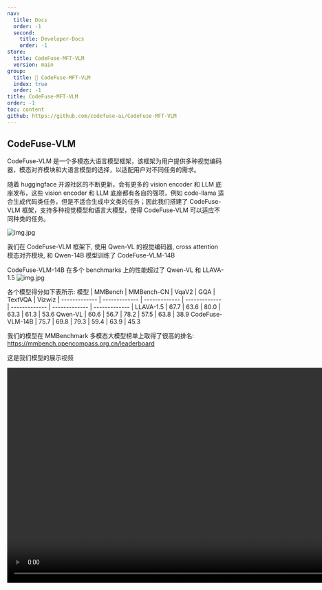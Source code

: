 ```yaml
---
nav:
  title: Docs
  order: -1
  second:
    title: Developer-Docs
    order: -1
store:
  title: CodeFuse-MFT-VLM
  version: main
group:
  title: 🌱 CodeFuse-MFT-VLM
  index: true
  order: -1
title: CodeFuse-MFT-VLM
order: -1
toc: content
github: https://github.com/codefuse-ai/CodeFuse-MFT-VLM
---
```


## CodeFuse-VLM

CodeFuse-VLM 是一个多模态大语言模型框架，该框架为用户提供多种视觉编码器，模态对齐模块和大语言模型的选择，以适配用户对不同任务的需求。

随着 huggingface 开源社区的不断更新，会有更多的 vision encoder 和 LLM 底座发布，这些 vision encoder 和 LLM 底座都有各自的强项，例如 code-llama 适合生成代码类任务，但是不适合生成中文类的任务；因此我们搭建了 CodeFuse-VLM 框架，支持多种视觉模型和语言大模型，使得 CodeFuse-VLM 可以适应不同种类的任务。

![img.jpg](https://mdn.alipayobjects.com/huamei_bvbxju/afts/img/A*t7OIS58EJmIAAAAAAAAAAAAADlHYAQ/original)

我们在 CodeFuse-VLM 框架下, 使用 Qwen-VL 的视觉编码器, cross attention 模态对齐模块, 和 Qwen-14B 模型训练了 CodeFuse-VLM-14B

CodeFuse-VLM-14B 在多个 benchmarks 上的性能超过了 Qwen-VL 和 LLAVA-1.5
![img.jpg](https://mdn.alipayobjects.com/huamei_bvbxju/afts/img/A*BuIrRZd62ssAAAAAAAAAAAAADlHYAQ/original)

各个模型得分如下表所示:
模型 | MMBench | MMBench-CN | VqaV2 | GQA | TextVQA | Vizwiz
| ------------- | ------------- | ------------- | ------------- | ------------- | ------------- | ------------- |
LLAVA-1.5 | 67.7 | 63.6 | 80.0 | 63.3 | 61.3 | 53.6
Qwen-VL | 60.6 | 56.7 | 78.2 | 57.5 | 63.8 | 38.9
CodeFuse-VLM-14B | 75.7 | 69.8 | 79.3 | 59.4 | 63.9 | 45.3

我们的模型在 MMBenchmark 多模态大模型榜单上取得了很高的排名: https://mmbench.opencompass.org.cn/leaderboard

这是我们模型的展示视频

<video controls width="1000">
 <source src="https://gw.alipayobjects.com/v/huamei_bvbxju/afts/video/A*JvbPT4LR7fcAAAAAAAAAAAAADlHYAQ" type="video/mp4" />
</video>
